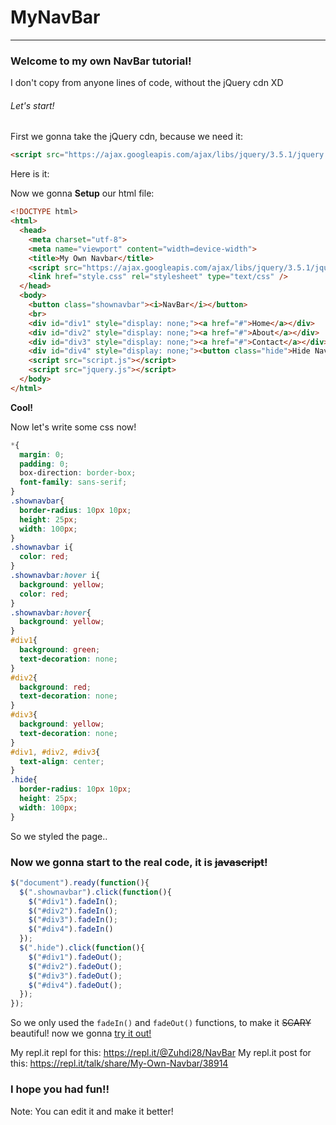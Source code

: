 # MyNavBar
***
### Welcome to my own **NavBar** tutorial!

I don't copy from anyone lines of code, without the jQuery cdn XD

###### Let's start!

First we gonna take the jQuery cdn, because we need it:

```html
<script src="https://ajax.googleapis.com/ajax/libs/jquery/3.5.1/jquery.min.js"></script>
```
Here is it:

Now we gonna **Setup** our html file:
```html
<!DOCTYPE html>
<html>
  <head>
    <meta charset="utf-8">
    <meta name="viewport" content="width=device-width">
    <title>My Own Navbar</title>
    <script src="https://ajax.googleapis.com/ajax/libs/jquery/3.5.1/jquery.min.js"></script>
    <link href="style.css" rel="stylesheet" type="text/css" />
  </head>
  <body>
    <button class="shownavbar"><i>NavBar</i></button>
    <br>
    <div id="div1" style="display: none;"><a href="#">Home</a></div>
    <div id="div2" style="display: none;"><a href="#">About</a></div>
    <div id="div3" style="display: none;"><a href="#">Contact</a></div>
    <div id="div4" style="display: none;"><button class="hide">Hide Navbar</button></div>
    <script src="script.js"></script>
    <script src="jquery.js"></script>
  </body>
</html>
```

**Cool!**

Now let's write some css now!
```css
*{
  margin: 0;
  padding: 0;
  box-direction: border-box;
  font-family: sans-serif;
}
.shownavbar{
  border-radius: 10px 10px;
  height: 25px;
  width: 100px;
}
.shownavbar i{
  color: red;
}
.shownavbar:hover i{
  background: yellow;
  color: red;
}
.shownavbar:hover{
  background: yellow;
}
#div1{
  background: green;
  text-decoration: none;
}
#div2{
  background: red;
  text-decoration: none;
}
#div3{
  background: yellow;
  text-decoration: none;
}
#div1, #div2, #div3{
  text-align: center;
}
.hide{
  border-radius: 10px 10px;
  height: 25px;
  width: 100px; 
}
```

So we styled the page..
### Now we gonna start to the **real** code, it is ~~javascript~~!

```js
$("document").ready(function(){
  $(".shownavbar").click(function(){
    $("#div1").fadeIn();
    $("#div2").fadeIn();
    $("#div3").fadeIn();
    $("#div4").fadeIn()
  });
  $(".hide").click(function(){
    $("#div1").fadeOut();
    $("#div2").fadeOut();
    $("#div3").fadeOut();
    $("#div4").fadeOut();
  });
});
```
So we only used the `fadeIn()` and `fadeOut()` functions, to make it ~~SCARY~~ beautiful!
now we gonna [try it out!](https://navbar--zuhdi28.repl.co/)

My repl.it repl for this:
https://repl.it/@Zuhdi28/NavBar
My repl.it post for this:
https://repl.it/talk/share/My-Own-Navbar/38914

### I hope you had fun!!

Note: You can edit it and make it better!
